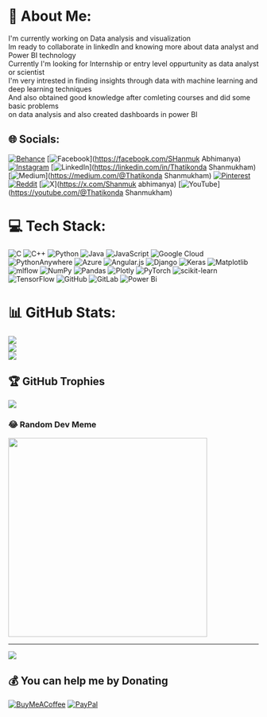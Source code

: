 # 💫 About Me:
I'm currently working on Data analysis and visualization <br>Im ready to collaborate in linkedIn and knowing more about data analyst and Power BI technology<br>Currently I'm looking for Internship or entry level oppurtunity as data analyst or scientist <br>I'm very intrested in finding insights through data with machine learning and deep learning techniques<br>And also obtained good knowledge after comleting courses and did some basic problems<br>on data analysis and also created dashboards in power BI


## 🌐 Socials:
[![Behance](https://img.shields.io/badge/Behance-1769ff?logo=behance&logoColor=white)](https://behance.net/Shanmuk200) [![Facebook](https://img.shields.io/badge/Facebook-%231877F2.svg?logo=Facebook&logoColor=white)](https://facebook.com/SHanmuk Abhimanya) [![Instagram](https://img.shields.io/badge/Instagram-%23E4405F.svg?logo=Instagram&logoColor=white)](https://instagram.com/Shannu) [![LinkedIn](www.linkedin.com/in/shanmukham-thatikonda)](https://linkedin.com/in/Thatikonda Shanmukham) [![Medium](https://img.shields.io/badge/Medium-12100E?logo=medium&logoColor=white)](https://medium.com/@Thatikonda Shanmukham) [![Pinterest](https://img.shields.io/badge/Pinterest-%23E60023.svg?logo=Pinterest&logoColor=white)](https://pinterest.com/NA) [![Reddit](https://img.shields.io/badge/Reddit-%23FF4500.svg?logo=Reddit&logoColor=white)](https://reddit.com/user/NA) [![X](https://img.shields.io/badge/X-black.svg?logo=X&logoColor=white)](https://x.com/Shanmuk abhimanya) [![YouTube](https://img.shields.io/badge/YouTube-%23FF0000.svg?logo=YouTube&logoColor=white)](https://youtube.com/@Thatikonda Shanmukham) 

# 💻 Tech Stack:
![C](https://img.shields.io/badge/c-%2300599C.svg?style=for-the-badge&logo=c&logoColor=white) ![C++](https://img.shields.io/badge/c++-%2300599C.svg?style=for-the-badge&logo=c%2B%2B&logoColor=white) ![Python](https://img.shields.io/badge/python-3670A0?style=for-the-badge&logo=python&logoColor=ffdd54) ![Java](https://img.shields.io/badge/java-%23ED8B00.svg?style=for-the-badge&logo=openjdk&logoColor=white) ![JavaScript](https://img.shields.io/badge/javascript-%23323330.svg?style=for-the-badge&logo=javascript&logoColor=%23F7DF1E) ![Google Cloud](https://img.shields.io/badge/GoogleCloud-%234285F4.svg?style=for-the-badge&logo=google-cloud&logoColor=white) ![PythonAnywhere](https://img.shields.io/badge/pythonanywhere-%232F9FD7.svg?style=for-the-badge&logo=pythonanywhere&logoColor=151515) ![Azure](https://img.shields.io/badge/azure-%230072C6.svg?style=for-the-badge&logo=microsoftazure&logoColor=white) ![Angular.js](https://img.shields.io/badge/angular.js-%23E23237.svg?style=for-the-badge&logo=angularjs&logoColor=white) ![Django](https://img.shields.io/badge/django-%23092E20.svg?style=for-the-badge&logo=django&logoColor=white) ![Keras](https://img.shields.io/badge/Keras-%23D00000.svg?style=for-the-badge&logo=Keras&logoColor=white) ![Matplotlib](https://img.shields.io/badge/Matplotlib-%23ffffff.svg?style=for-the-badge&logo=Matplotlib&logoColor=black) ![mlflow](https://img.shields.io/badge/mlflow-%23d9ead3.svg?style=for-the-badge&logo=numpy&logoColor=blue) ![NumPy](https://img.shields.io/badge/numpy-%23013243.svg?style=for-the-badge&logo=numpy&logoColor=white) ![Pandas](https://img.shields.io/badge/pandas-%23150458.svg?style=for-the-badge&logo=pandas&logoColor=white) ![Plotly](https://img.shields.io/badge/Plotly-%233F4F75.svg?style=for-the-badge&logo=plotly&logoColor=white) ![PyTorch](https://img.shields.io/badge/PyTorch-%23EE4C2C.svg?style=for-the-badge&logo=PyTorch&logoColor=white) ![scikit-learn](https://img.shields.io/badge/scikit--learn-%23F7931E.svg?style=for-the-badge&logo=scikit-learn&logoColor=white) ![TensorFlow](https://img.shields.io/badge/TensorFlow-%23FF6F00.svg?style=for-the-badge&logo=TensorFlow&logoColor=white) ![GitHub](https://img.shields.io/badge/github-%23121011.svg?style=for-the-badge&logo=github&logoColor=white) ![GitLab](https://img.shields.io/badge/gitlab-%23181717.svg?style=for-the-badge&logo=gitlab&logoColor=white) ![Power Bi](https://img.shields.io/badge/power_bi-F2C811?style=for-the-badge&logo=powerbi&logoColor=black)
# 📊 GitHub Stats:
![](https://github-readme-stats.vercel.app/api?username=Shanmukh200&theme=dark&hide_border=false&include_all_commits=false&count_private=false)<br/>
![](https://github-readme-streak-stats.herokuapp.com/?user=Shanmukh200&theme=dark&hide_border=false)<br/>
![](https://github-readme-stats.vercel.app/api/top-langs/?username=Shanmukh200&theme=dark&hide_border=false&include_all_commits=false&count_private=false&layout=compact)

## 🏆 GitHub Trophies
![](https://github-profile-trophy.vercel.app/?username=Shanmukh200&theme=radical&no-frame=false&no-bg=true&margin-w=4)

### 😂 Random Dev Meme
<img src='https://memer-new.vercel.app/' style="height: 400px;"/>

---
[![](https://visitcount.itsvg.in/api?id=Shanmukh200&icon=0&color=0)](https://visitcount.itsvg.in)

  ## 💰 You can help me by Donating
  [![BuyMeACoffee](https://img.shields.io/badge/Buy%20Me%20a%20Coffee-ffdd00?style=for-the-badge&logo=buy-me-a-coffee&logoColor=black)](https://buymeacoffee.com/Shanmukh) [![PayPal](https://img.shields.io/badge/PayPal-00457C?style=for-the-badge&logo=paypal&logoColor=white)](https://paypal.me/Shanmuk) 

  
<!-- Proudly created with GPRM ( https://gprm.itsvg.in ) -->
